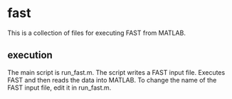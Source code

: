 fast
====

This is a collection of files for executing FAST from MATLAB.

execution
---------
The main script is run_fast.m.  The script writes a FAST input file.  Executes FAST and then reads the data into MATLAB.
To change the name of the FAST input file, edit it in run_fast.m.

